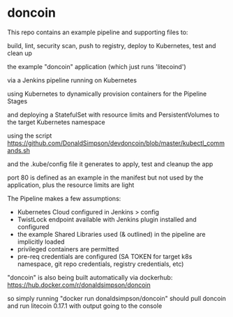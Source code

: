 # doncoin

This repo contains an example pipeline and supporting files to:

build, lint, security scan, push to registry, deploy to Kubernetes, test and clean up

the example "doncoin" application (which just runs 'litecoind')

via a Jenkins pipeline running on Kubernetes

using Kubernetes to dynamically provision containers for the Pipeline Stages

and deploying a StatefulSet with resource limits and PersistentVolumes to the target Kubernetes namespace

using the script https://github.com/DonaldSimpson/devdoncoin/blob/master/kubectl_commands.sh

and the .kube/config file it generates to apply, test and cleanup the app

port 80 is defined as an example in the manifest but not used by the application, plus the resource limits are light


The Pipeline makes a few assumptions:

- Kubernetes Cloud configured in Jenkins > config
- TwistLock endpoint available with Jenkins plugin installed and configured
- the example Shared Libraries used (& outlined) in the pipeline are implicitly loaded
- privileged containers are permitted
- pre-req credentials are configured (SA TOKEN for target k8s namespace, git repo credentials, registry credentials, etc)

"doncoin" is also being built automatically via dockerhub: https://hub.docker.com/r/donaldsimpson/doncoin

so simply running "docker run donaldsimpson/doncoin" should pull doncoin and run litecoin 0.17.1 with output going to the console
